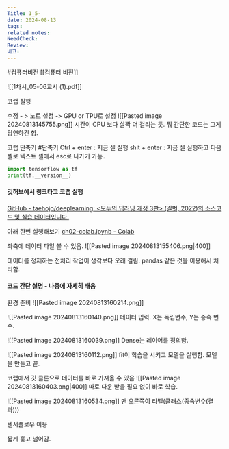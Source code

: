 ```yaml
---
Title: 1_5-
date: 2024-08-13
tags: 
related notes: 
NeedCheck: 
Review: 
비고:
---
```

#컴퓨터비전 
[[컴퓨터 비전]]

![[1차시_05-06교시 (1).pdf]]

코랩 실행

수정 - > 노트 설정 -> GPU or TPU로 설정
![[Pasted image 20240813145755.png]]
시간이 CPU 보다 살짝 더 걸리는 듯. 뭐 간단한 코드는 그게 당연하긴 함.

코랩 단축키 #단축키 
Ctrl + enter : 지금 셀 실행
shit + enter : 지금 셀 실행하고 다음 셀로
텍스트 셀에서 esc로 나가기 가능．

```python
import tensorflow as tf
print(tf.__version__)
```

#### 깃허브에서 링크타고 코랩 실행
[GitHub - taehojo/deeplearning: \<모두의 딥러닝 개정 3판\> (길벗, 2022)의 소스코드 및 실습 데이터입니다.](https://github.com/taehojo/deeplearning)

아래 한번 실행해보기
[ch02-colab.ipynb - Colab](https://colab.research.google.com/github/taehojo/deeplearning/blob/master/colab/ch02-colab.ipynb)

좌측에 데이터 파일 볼 수 있음.
![[Pasted image 20240813155406.png|400]]

데이터를 정제하는 전처리 작업이 생각보다 오래 걸림.
pandas 같은 것을 이용해서 처리함.

#### 코드 간단 설명 - 나중에 자세히 배움
환경 준비
![[Pasted image 20240813160214.png]]

![[Pasted image 20240813160140.png]]
데이터 입력. X는 독립변수, Y는 종속 변수.

![[Pasted image 20240813160039.png]]
Dense는 레이어를 정의함.

![[Pasted image 20240813160112.png]]
fit이 학습을 시키고 모델을 실행함.
모델을 만들고 끝.


코랩에서 깃 클론으로 데이터를 바로 가져올 수 있음
![[Pasted image 20240813160403.png|400]]
따로 다운 받을 필요 없이 바로 학습.

![[Pasted image 20240813160534.png]]
맨 오른쪽이 라벨(클래스(종속변수(결과)))

텐서플로우 이용

짧게 훑고 넘어감.


